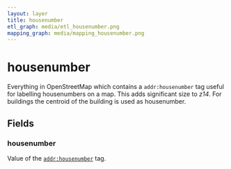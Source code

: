 ```yaml
---
layout: layer
title: housenumber
etl_graph: media/etl_housenumber.png
mapping_graph: media/mapping_housenumber.png
---
```

# housenumber

Everything in OpenStreetMap which contains a `addr:housenumber` tag useful for labelling housenumbers on a map.
This adds significant size to *z14*. For buildings the centroid of the building is used as housenumber.

## Fields

### housenumber

Value of the [`addr:housenumber`](http://wiki.openstreetmap.org/wiki/Key:addr) tag.





